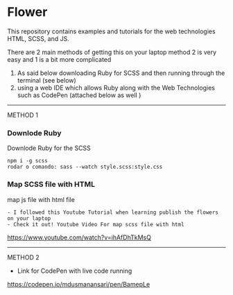 # Flower
This repository contains examples and tutorials for the web technologies HTML, SCSS, and JS.

There are 2 main methods of getting this on your laptop method 2 is very easy and 1 is a bit more complicated 

1) As said below downloading Ruby for SCSS and then running through the terminal (see below)
2) using a web IDE which allows Ruby along with the Web Technologies such as CodePen (attached below as well )

-----------------------------------------------------------------------------------------------------------------

METHOD 1

### Downlode Ruby 
Downlode Ruby for the SCSS
```
npm i -g scss
rodar o comando: sass --watch style.scss:style.css
```

### Map SCSS file with HTML

map js file with html file 

```
- I followed this Youtube Tutorial when learning publish the flowers on your laptop
- Check it out! Youtube Video For map scss file with html
```

https://www.youtube.com/watch?v=ihAfDhTkMsQ



--------------------------------------------------------------------------------------------------------------

METHOD 2

- Link for CodePen with live code running

https://codepen.io/mdusmanansari/pen/BamepLe
